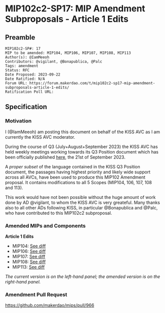 # MIP102c2-SP17: MIP Amendment Subproposals - Article 1 Edits

## Preamble

```
MIP102c2-SP#: 17
MIP to be amended: MIP104, MIP106, MIP107, MIP108, MIP113
Author(s): @IamMeeoh
Contributors: @vigilant, @Bonapublica, @Palc
Tags: amendment
Status: RFC
Date Proposed: 2023-09-22
Date Ratified: N/A
Forum URL: https://forum.makerdao.com/t/mip102c2-sp17-mip-amendment-subproposals-article-1-edits/
Ratification Poll URL: 
```

## Specification

### Motivation

I (@IamMeeoh) am posting this document on behalf of the KISS AVC as I am currently the KISS AVC moderator. 

During the course of Q3 (July+August+September 2023) the KISS AVC has held weekly meetings working towards its Q3 Position document which has been officially published [here](http://forum.makerdao.com/t/kiss-position-document-for-q3-09-21-2023/22147/2?u=iammeeoh), the 21st of September 2023. 

A _proper subset_ of the language contained in the KISS Q3 Position document, the passages having highest priority and likely wide support across all AVCs, have been used to produce this MIP102 Amendment proposal. It contains modifications to all 5 Scopes (MIP104, 106, 107, 108 and 113).

This work would have not been possible without the huge amount of work done by AD @vigilant, to whom the KISS AVC is very greateful. Many thanks also to all other ADs following KISS, in particular @Bonapublica and @Palc, who have contributed to this MIP102c2 subproposal.

### Amended MIPs and Components

**Article 1 Edits**

- MIP104: [See diff](https://www.diffchecker.com/Va48iXvG/)
- MIP106: [See diff](https://www.diffchecker.com/7AL6gF7F/)
- MIP107: [See diff](https://www.diffchecker.com/kTCCFJGn/)
- MIP108: [See diff](https://www.diffchecker.com/cvYiw5Wt/)
- MIP113: [See diff](https://www.diffchecker.com/7CcNdvt1/)

_The current version is on the left-hand panel; the amended version is on the right-hand panel._

### Amendment Pull Request

https://github.com/makerdao/mips/pull/966
